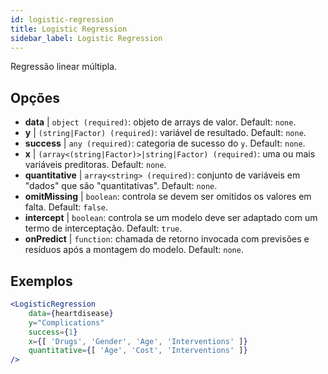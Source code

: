 ```yaml
---
id: logistic-regression
title: Logistic Regression
sidebar_label: Logistic Regression
---
```


Regressão linear múltipla.

## Opções

* __data__ | `object (required)`: objeto de arrays de valor. Default: `none`.
* __y__ | `(string|Factor) (required)`: variável de resultado. Default: `none`.
* __success__ | `any (required)`: categoria de sucesso do `y`. Default: `none`.
* __x__ | `(array<(string|Factor)>|string|Factor) (required)`: uma ou mais variáveis preditoras. Default: `none`.
* __quantitative__ | `array<string> (required)`: conjunto de variáveis em "dados" que são "quantitativas". Default: `none`.
* __omitMissing__ | `boolean`: controla se devem ser omitidos os valores em falta. Default: `false`.
* __intercept__ | `boolean`: controla se um modelo deve ser adaptado com um termo de interceptação. Default: `true`.
* __onPredict__ | `function`: chamada de retorno invocada com previsões e resíduos após a montagem do modelo. Default: `none`.


## Exemplos

```jsx live
<LogisticRegression 
    data={heartdisease} 
    y="Complications"
    success={1}
    x={[ 'Drugs', 'Gender', 'Age', 'Interventions' ]}
    quantitative={[ 'Age', 'Cost', 'Interventions' ]}
/>
```

